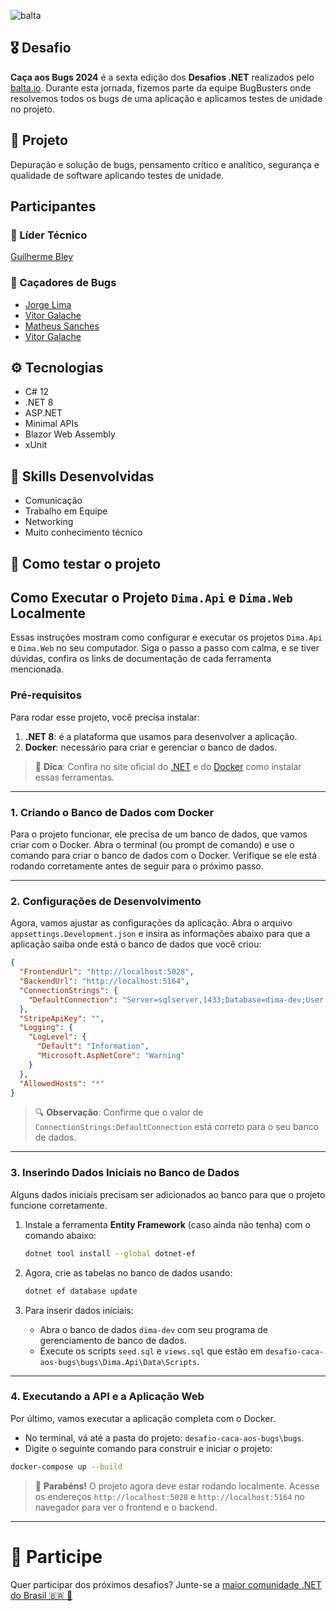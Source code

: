 ![balta](https://baltaio.blob.core.windows.net/static/images/dark/balta-logo.svg)

## 🎖️ Desafio
**Caça aos Bugs 2024** é a sexta edição dos **Desafios .NET** realizados pelo [balta.io](https://balta.io). Durante esta jornada, fizemos parte da equipe BugBusters onde resolvemos todos os bugs de uma aplicação e aplicamos testes de unidade no projeto.

## 📱 Projeto
Depuração e solução de bugs, pensamento crítico e analítico, segurança e qualidade de software aplicando testes de unidade.

## Participantes
### 🚀 Líder Técnico
[Guilherme Bley](https://github.com/GuilhermeBley)
### 👻 Caçadores de Bugs
* [Jorge Lima](http://github.com/CastionDev)
* [Vitor Galache](https://github.com/vitor-galache)
* [Matheus Sanches](https://github.com/MatheusSanches02)
* [Vitor Galache](https://github.com/vitor-galache)

## ⚙️ Tecnologias
* C# 12
* .NET 8
* ASP.NET
* Minimal APIs
* Blazor Web Assembly
* xUnit

## 🥋 Skills Desenvolvidas
* Comunicação
* Trabalho em Equipe
* Networking
* Muito conhecimento técnico

## 🧪 Como testar o projeto

## Como Executar o Projeto `Dima.Api` e `Dima.Web` Localmente

Essas instruções mostram como configurar e executar os projetos `Dima.Api` e `Dima.Web` no seu computador. Siga o passo a passo com calma, e se tiver dúvidas, confira os links de documentação de cada ferramenta mencionada.

### Pré-requisitos

Para rodar esse projeto, você precisa instalar:

1. **.NET 8**: é a plataforma que usamos para desenvolver a aplicação.
2. **Docker**: necessário para criar e gerenciar o banco de dados.

> 📝 **Dica**: Confira no site oficial do [.NET](https://dotnet.microsoft.com/download/dotnet) e do [Docker](https://docs.docker.com/get-docker/) como instalar essas ferramentas.

---

### 1. Criando o Banco de Dados com Docker

Para o projeto funcionar, ele precisa de um banco de dados, que vamos criar com o Docker. Abra o terminal (ou prompt de comando) e use o comando para criar o banco de dados com o Docker. Verifique se ele está rodando corretamente antes de seguir para o próximo passo.

---

### 2. Configurações de Desenvolvimento

Agora, vamos ajustar as configurações da aplicação. Abra o arquivo `appsettings.Development.json` e insira as informações abaixo para que a aplicação saiba onde está o banco de dados que você criou:

```json
{
  "FrontendUrl": "http://localhost:5028",
  "BackendUrl": "http://localhost:5164",
  "ConnectionStrings": {
    "DefaultConnection": "Server=sqlserver,1433;Database=dima-dev;User Id=sa;Password=Secret123!"
  },
  "StripeApiKey": "",
  "Logging": {
    "LogLevel": {
      "Default": "Information",
      "Microsoft.AspNetCore": "Warning"
    }
  },
  "AllowedHosts": "*"
}
```

> 🔍 **Observação**: Confirme que o valor de `ConnectionStrings:DefaultConnection` está correto para o seu banco de dados.

---

### 3. Inserindo Dados Iniciais no Banco de Dados

Alguns dados iniciais precisam ser adicionados ao banco para que o projeto funcione corretamente.

1. Instale a ferramenta **Entity Framework** (caso ainda não tenha) com o comando abaixo:
   ```bash
   dotnet tool install --global dotnet-ef
   ```

2. Agora, crie as tabelas no banco de dados usando:
   ```bash
   dotnet ef database update
   ```

3. Para inserir dados iniciais:
   - Abra o banco de dados `dima-dev` com seu programa de gerenciamento de banco de dados.
   - Execute os scripts `seed.sql` e `views.sql` que estão em `desafio-caca-aos-bugs\bugs\Dima.Api\Data\Scripts`.

---

### 4. Executando a API e a Aplicação Web

Por último, vamos executar a aplicação completa com o Docker.

- No terminal, vá até a pasta do projeto: `desafio-caca-aos-bugs\bugs`.
- Digite o seguinte comando para construir e iniciar o projeto:

```bash
docker-compose up --build
```

> 🎉 **Parabéns!** O projeto agora deve estar rodando localmente. Acesse os endereços `http://localhost:5028` e `http://localhost:5164` no navegador para ver o frontend e o backend.

---

# 💜 Participe
Quer participar dos próximos desafios? Junte-se a [maior comunidade .NET do Brasil 🇧🇷 💜](https://balta.io/discord)

